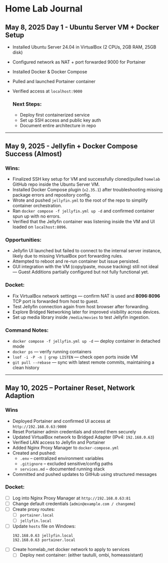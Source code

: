 # Home Lab Journal

  ## May 8, 2025 Day 1 - Ubuntu Server VM + Docker Setup
  - Installed Ubuntu Server 24.04 in VirtualBox (2 CPUs, 2GB RAM, 25GB disk)
  - Configured network as NAT + port forwarded 9000 for Portainer
  - Installed Docker & Docker Compose
  - Pulled and launched Portainer container
  - Verified access at `localhost:9000`

    ### Next Steps:
    - Deploy first containerized service
    - Set up SSH access and public key auth
    - Document entire architecture in repo

---

## May 9, 2025 - Jellyfin + Docker Compose Success (Almost)

### Wins:
- Finalized SSH key setup for VM and successfully cloned/pulled `homelab` GitHub repo inside the Ubuntu Server VM.
- Installed Docker Compose plugin (`v2.35.1`) after troubleshooting missing package errors and repository config.
- Wrote and pushed `jellyfin.yml` to the root of the repo to simplify container orchestration.
- Ran `docker compose -f jellyfin.yml up -d` and confirmed container spun up with no errors.
- Verified that the Jellyfin container was listening inside the VM and UI loaded on `localhost:8096`.

### Opportunities:
- Jellyfin UI launched but failed to connect to the internal server instance, likely due to missing VirtualBox port forwarding rules.
- Attempted to reboot and re-run container but issue persisted.
- GUI integration with the VM (copy/paste, mouse tracking) still not ideal — Guest Additions partially configured but not fully functional yet.

### Docket:
- Fix VirtualBox network settings — confirm NAT is used and **8096:8096** TCP port is forwarded from host to guest.
- Test Jellyfin connection again from host browser after forwarding.
- Explore Bridged Networking later for improved visibility across devices.
- Set up media library inside `/media/movies` to test Jellyfin ingestion.

### Command Notes:
- `docker compose -f jellyfin.yml up -d` — deploy container in detached mode
- `docker ps` — verify running containers
- `lsof -i -P -n | grep LISTEN` — check open ports inside VM
- `git pull --rebase` — sync with latest remote commits, maintaining a clean history

---

## May 10, 2025 – Portainer Reset, Network Adaption

### Wins
- Deployed Portainer and confirmed UI access at `http://192.168.0.63:9000`
- Reset Portainer admin credentials and stored them securely
- Updated VirtualBox network to Bridged Adapter (IPv4: `192.168.0.63`)
- Verified LAN access to Jellyfin and Portainer
- Added Nginx Proxy Manager to `docker-compose.yml`
- Created and pushed:
  - `.env` – centralized environment variables
  - `.gitignore` – excluded sensitive/config paths
  - `services.md` – documented running stack
- Committed and pushed updates to GitHub using structured messages

### Docket:
- [ ] Log into Nginx Proxy Manager at `http://192.168.0.63:81`
- [ ] Change default credentials (`admin@example.com / changeme`)
- [ ] Create proxy routes:
  - [ ] `portainer.local`
  - [ ] `jellyfin.local`
- [ ] Update `hosts` file on Windows:
  ```plaintext
  192.168.0.63 jellyfin.local
  192.168.0.63 portainer.local
- [ ] Create homelab_net docker network to apply to services
  - [ ] Deploy next container: (either tautulli, ombi, homeassistant)
